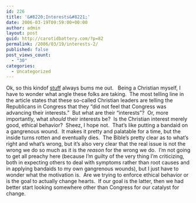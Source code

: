 ```yaml
---
id: 226
title: '&#8220;Interests&#8221;'
date: 2006-03-19T09:59:00+00:00
author: admin
layout: post
guid: http://carotidbattery.com/?p=82
permalink: /2006/03/19/interests-2/
published: false
post_views_count:
  - "30"
categories:
  - Uncategorized
---
```

<p class="MsoNormal">
  Ok, so this kindof <a href="http://news.bbc.co.uk/2/hi/americas/4815912.stm">stuff</a> always bums me out.   Being a Christian myself, I have to wonder what angle these folks are taking.  The most telling line in the article states that these so-called Christian leaders are telling the Republicans in Congress that they &#8220;did not feel that Congress was advancing their interests.&#8221;  But what are their &#8220;interests&#8221;?  Or, more importantly, what <em>should</em> their interests be?  Is the Christian interest merely good, ethical behavior?  Sheez, I hope not.  That&#8217;s like putting a bandaid on a gangrenous wound.  It makes it pretty and palatable for a time, but the inside turns rotten and eventually dies.  The Bible&#8217;s pretty clear as to what&#8217;s right and what&#8217;s wrong, but it&#8217;s also very clear that the real issue is not the wrong we do so much as it is the <em>reason</em> for the wrong we do.  I&#8217;m not going to get all preachy here (because I&#8217;m guilty of the very thing I&#8217;m criticizing, both in expecting others to deal with symptoms rather than root causes and in applying bandaids to my own gangrenous wounds), but I just have to wonder what the motivation is.  Are we trying to enforce ethical behavior or is the goal to actually change hearts.  If our goal is the latter, then we had better start looking somewhere other than Congress for our catalyst for change.
</p>

